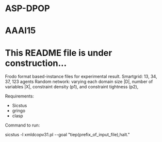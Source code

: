 # ASP-DPOP
# AAAI15
# This README file is under construction...

Frodo format based-instance files for experimental result.
Smartgrid: 13, 34, 37, 123 agents
Random network: varying each domain size |D|, number of variables |X|, constraint density (p1), and constraint tightness (p2), 

Requirements:
  - Sicstus 
  - gringo
  - clasp
  
Command to run:

sicstus -l xmldcopv31.pl --goal "tiep(prefix_of_input_file),halt."
